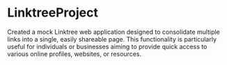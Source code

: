 # LinktreeProject
Created a mock Linktree web application designed to consolidate multiple links into a single, easily shareable page. This functionality is particularly useful for individuals or businesses aiming to provide quick access to various online profiles, websites, or resources.

